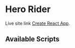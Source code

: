 # Hero Rider

Live site link [Create React App](https://github.com/facebook/create-react-app).

## Available Scripts
